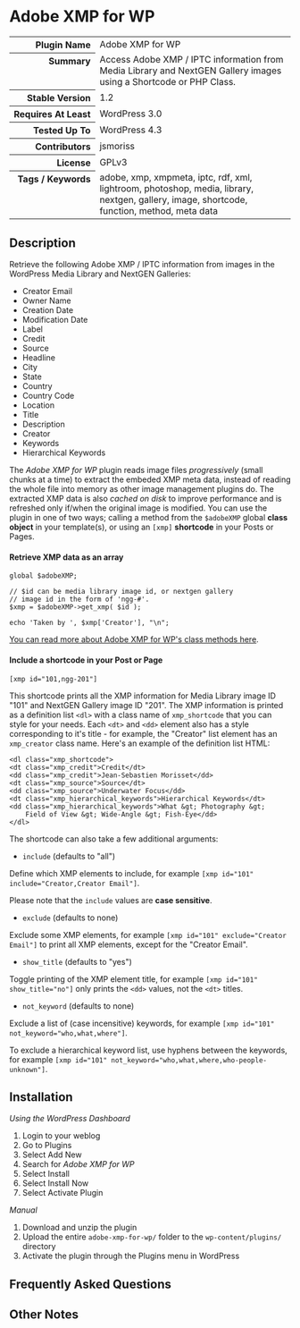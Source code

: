 <h1>Adobe XMP for WP</h1>

<table>
<tr><th align="right" valign="top" nowrap>Plugin Name</th><td>Adobe XMP for WP</td></tr>
<tr><th align="right" valign="top" nowrap>Summary</th><td>Access Adobe XMP / IPTC information from Media Library and NextGEN Gallery images using a Shortcode or PHP Class.</td></tr>
<tr><th align="right" valign="top" nowrap>Stable Version</th><td>1.2</td></tr>
<tr><th align="right" valign="top" nowrap>Requires At Least</th><td>WordPress 3.0</td></tr>
<tr><th align="right" valign="top" nowrap>Tested Up To</th><td>WordPress 4.3</td></tr>
<tr><th align="right" valign="top" nowrap>Contributors</th><td>jsmoriss</td></tr>
<tr><th align="right" valign="top" nowrap>License</th><td>GPLv3</td></tr>
<tr><th align="right" valign="top" nowrap>Tags / Keywords</th><td>adobe, xmp, xmpmeta, iptc, rdf, xml, lightroom, photoshop, media, library, nextgen, gallery, image, shortcode, function, method, meta data</td></tr>
</table>

<h2>Description</h2>

<p>Retrieve the following Adobe XMP / IPTC information from images in the WordPress Media Library and NextGEN Galleries:</p>

<ul>
<li>Creator Email</li>
<li>Owner Name</li>
<li>Creation Date</li>
<li>Modification Date</li>
<li>Label</li>
<li>Credit</li>
<li>Source</li>
<li>Headline</li>
<li>City</li>
<li>State</li>
<li>Country</li>
<li>Country Code</li>
<li>Location</li>
<li>Title</li>
<li>Description</li>
<li>Creator</li>
<li>Keywords</li>
<li>Hierarchical Keywords</li>
</ul>

<p>The <em>Adobe XMP for WP</em> plugin reads image files <em>progressively</em> (small chunks at a time) to extract the embeded XMP meta data, instead of reading the whole file into memory as other image management plugins do. The extracted XMP data is also <em>cached on disk</em> to improve performance and is refreshed only if/when the original image is modified. You can use the plugin in one of two ways; calling a method from the <code>$adobeXMP</code> global <strong>class object</strong> in your template(s), or using an <code>[xmp]</code> <strong>shortcode</strong> in your Posts or Pages.</p>

<!--more-->

<h4>Retrieve XMP data as an array</h4>

<pre><code>global $adobeXMP;

// $id can be media library image id, or nextgen gallery 
// image id in the form of 'ngg-#'.
$xmp = $adobeXMP-&gt;get_xmp( $id );

echo 'Taken by ', $xmp['Creator'], "\n";
</code></pre>

<p><a href="http://surniaulula.com/2013/04/09/read-adobe-xmp-xml-in-php/">You can read more about Adobe XMP for WP's class methods here</a>.</p>

<h4>Include a shortcode in your Post or Page</h4>

<pre><code>[xmp id="101,ngg-201"]
</code></pre>

<p>This shortcode prints all the XMP information for Media Library image ID "101" and NextGEN Gallery image ID "201". The XMP information is printed as a definition list <code>&lt;dl&gt;</code> with a class name of <code>xmp_shortcode</code> that you can style for your needs. Each <code>&lt;dt&gt;</code> and <code>&lt;dd&gt;</code> element also has a style corresponding to it's title - for example, the "Creator" list element has an <code>xmp_creator</code> class name. Here's an example of the definition list HTML:</p>

<pre><code>&lt;dl class="xmp_shortcode"&gt;
&lt;dt class="xmp_credit"&gt;Credit&lt;/dt&gt;
&lt;dd class="xmp_credit"&gt;Jean-Sebastien Morisset&lt;/dd&gt;
&lt;dt class="xmp_source"&gt;Source&lt;/dt&gt;
&lt;dd class="xmp_source"&gt;Underwater Focus&lt;/dd&gt;
&lt;dt class="xmp_hierarchical_keywords"&gt;Hierarchical Keywords&lt;/dt&gt;
&lt;dd class="xmp_hierarchical_keywords"&gt;What &amp;gt; Photography &amp;gt; 
    Field of View &amp;gt; Wide-Angle &amp;gt; Fish-Eye&lt;/dd&gt;
&lt;/dl&gt;
</code></pre>

<p>The shortcode can also take a few additional arguments:</p>

<ul>
<li><code>include</code> (defaults to "all")</li>
</ul>

<p>Define which XMP elements to include, for example <code>[xmp id="101" include="Creator,Creator Email"]</code>.</p>

<p>Please note that the <code>include</code> values are <strong>case sensitive</strong>.</p>

<ul>
<li><code>exclude</code> (defaults to none)</li>
</ul>

<p>Exclude some XMP elements, for example <code>[xmp id="101" exclude="Creator Email"]</code> to print all XMP elements, except for the "Creator Email".</p>

<ul>
<li><code>show_title</code> (defaults to "yes")</li>
</ul>

<p>Toggle printing of the XMP element title, for example <code>[xmp id="101" show_title="no"]</code> only prints the <code>&lt;dd&gt;</code> values, not the <code>&lt;dt&gt;</code> titles.</p>

<ul>
<li><code>not_keyword</code> (defaults to none)</li>
</ul>

<p>Exclude a list of (case incensitive) keywords, for example <code>[xmp id="101" not_keyword="who,what,where"]</code>.</p>

<p>To exclude a hierarchical keyword list, use hyphens between the keywords, for example <code>[xmp id="101" not_keyword="who,what,where,who-people-unknown"]</code>.</p>


<h2>Installation</h2>

<p><em>Using the WordPress Dashboard</em></p>

<ol>
<li>Login to your weblog</li>
<li>Go to Plugins</li>
<li>Select Add New</li>
<li>Search for <em>Adobe XMP for WP</em></li>
<li>Select Install</li>
<li>Select Install Now</li>
<li>Select Activate Plugin</li>
</ol>

<p><em>Manual</em></p>

<ol>
<li>Download and unzip the plugin</li>
<li>Upload the entire <code>adobe-xmp-for-wp/</code> folder to the <code>wp-content/plugins/</code> directory</li>
<li>Activate the plugin through the Plugins menu in WordPress</li>
</ol>


<h2>Frequently Asked Questions</h2>




<h2>Other Notes</h2>



